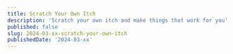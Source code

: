 ```yaml
---
title: Scratch Your Own Itch
description: 'Scratch your own itch and make things that work for you'
published: false
slug: 2024-03-xx-scratch-your-own-itch
publishedDate: '2024-03-xx'
---
```

